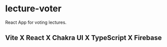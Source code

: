 # lecture-voter

React App for voting lectures.

## Vite X React X Chakra UI X TypeScript X Firebase
